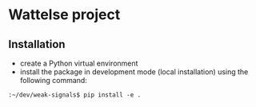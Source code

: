 # Wattelse project

## Installation

- create a Python virtual environment
- install the package in development mode (local installation) using the following command:

```:~/dev/weak-signals$ pip install -e .```


